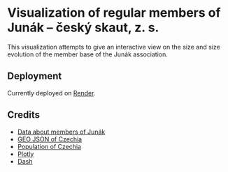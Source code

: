 # Visualization of regular members of Junák – český skaut, z. s.
This visualization attempts to give an interactive view on the size and size evolution of the member base of the Junák association.

## Deployment
Currently deployed on [Render](https://junak-members-visualization.onrender.com/).

## Credits
* [Data about members of Junák](https://opendata.skaut.cz/)
* [GEO JSON of Czechia](https://simplemaps.com/gis/country/cz)
* [Population of Czechia](https://vdb.czso.cz/vdbvo2)
* [Plotly](https://plotly.com/)
* [Dash](https://dash.plotly.com/)